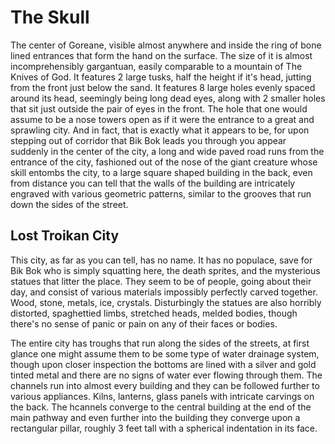 # The Skull
The center of Goreane, visible almost anywhere and inside the ring of bone lined entrances that form the hand on the surface. The size of it is almost incomprehensibly gargantuan, easily comparable to a mountain of The Knives of God. It features 2 large tusks, half the height if it's head, jutting from the front just below the sand. It features 8 large holes evenly spaced around its head, seemingly being long dead eyes, along with 2 smaller holes that sit just outside the pair of eyes in the front. The hole that one would assume to be a nose towers open as if it were the entrance to a great and sprawling city. And in fact, that is exactly what it appears to be, for upon stepping out of corridor that Bik Bok leads you through you appear suddenly in the center of the city, a long and wide paved road runs from the entrance of the city, fashioned out of the nose of the giant creature whose skill entombs the city, to a large square shaped building in the back, even from distance you can tell that the walls of the building are intricately engraved with various geometric patterns, similar to the grooves that run down the sides of the street.

## Lost Troikan City
This city, as far as you can tell, has no name. It has no populace, save for Bik Bok who is simply squatting here, the death sprites, and the mysterious statues that litter the place. They seem to be of people, going about their day, and consist of various materials impossibly perfectly carved together. Wood, stone, metals, ice, crystals. Disturbingly the statues are also horribly distorted, spaghettied limbs, stretched heads, melded bodies, though there's no sense of panic or pain on any of their faces or bodies. 

The entire city has troughs that run along the sides of the streets, at first glance one might assume them to be some type of water drainage system, though upon closer inspection the bottoms are lined with a silver and gold tinted metal and there are no signs of water ever flowing through them. The channels run into almost every building and they can be followed further to various appliances. Kilns, lanterns, glass panels with intricate carvings on the back. The hcannels converge to the central building at the end of the main pathway and even further into the building they converge upon a rectangular pillar, roughly 3 feet tall with a spherical indentation in its face.



